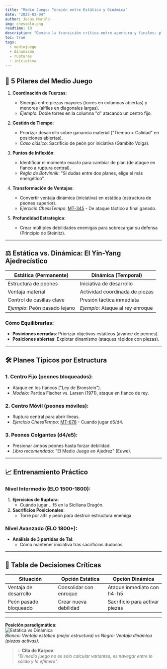 ```yaml
---
title: "Medio Juego: Tensión entre Estática y Dinámica"
date: "2025-03-04"
author: Jesús Mariño
img: chessolo.png
readtime: 10
description: "Domina la transición crítica entre apertura y finales: planes concretos, rupturas y manejo de iniciativas."
toc: true
tags:
  - mediojuego
  - dinamismo
  - rupturas
  - iniciativa
---
```


## 🎯 **5 Pilares del Medio Juego**  
1. **Coordinación de Fuerzas**:  
   - Sinergia entre piezas mayores (torres en columnas abiertas) y menores (alfiles en diagonales largas).  
   - *Ejemplo*: Doble torres en la columna "d" atacando un centro fijo.  

2. **Gestión de Tiempo**:  
   - Priorizar desarrollo sobre ganancia material ("Tiempo > Calidad" en posiciones abiertas).  
   - *Caso clásico*: Sacrificio de peón por iniciativa (Gambito Volga).  

3. **Puntos de Inflexión**:  
   - Identificar el momento exacto para cambiar de plan (de ataque en flanco a ruptura central).  
   - *Regla de Botvinnik*: "Si dudas entre dos planes, elige el más energético".  

4. **Transformación de Ventajas**:  
   - Convertir ventaja dinámica (iniciativa) en estática (estructura de peones superior).  
   - *Ejercicio ChessTempo*: [MT-345](https://chesstempo.com/345) - De ataque táctico a final ganado.  

5. **Profundidad Estratégica**:  
   - Crear múltiples debilidades enemigas para sobrecargar su defensa (Principio de Steinitz).  

---

## ⚖️ **Estática vs. Dinámica: El Yin-Yang Ajedrecístico**  
| **Estática (Permanente)**       | **Dinámica (Temporal)**          |  
|----------------------------------|-----------------------------------|  
| Estructura de peones             | Iniciativa de desarrollo          |  
| Ventaja material                 | Actividad coordinada de piezas    |  
| Control de casillas clave        | Presión táctica inmediata         |  
| *Ejemplo*: Peón pasado lejano    | *Ejemplo*: Ataque al rey enroque  |  

### **Cómo Equilibrarlas**:  
- **Posiciones cerradas**: Priorizar objetivos estáticos (avance de peones).  
- **Posiciones abiertas**: Explotar dinamismo (ataques rápidos con piezas).  

---

## 🛠️ **Planes Típicos por Estructura**  
### 1. **Centro Fijo (peones bloqueados)**:  
- Ataque en los flancos ("Ley de Bronstein").  
- *Modelo*: Partida Fischer vs. Larsen (1971), ataque en flanco de rey.  

### 2. **Centro Móvil (peones móviles)**:  
- Ruptura central para abrir líneas.  
- *Ejercicio ChessTempo*: [MT-678](https://chesstempo.com/678) - Cuando jugar d5/d4.  

### 3. **Peones Colgantes (d4/e5)**:  
- Presionar ambos peones hasta forzar debilidad.  
- *Libro recomendado*: "El Medio Juego en Ajedrez" (Euwe).  

---

## 📈 **Entrenamiento Práctico**  
### Nivel Intermedio (ELO 1500-1800):  
1. **Ejercicios de Ruptura**:  
   - Cuándo jugar ...f5 en la Siciliana Dragón.  
2. **Sacrificios Posicionales**:  
   - Torre por alfil y peón para destruir estructura enemiga.  

### Nivel Avanzado (ELO 1800+):  
- **Análisis de 3 partidas de Tal**:  
  - Cómo mantener iniciativa tras sacrificios dudosos.  

---

## 🧩 **Tabla de Decisiones Críticas**  
| Situación                | Opción Estática           | Opción Dinámica            |  
|--------------------------|---------------------------|----------------------------|  
| Ventaja de desarrollo    | Consolidar con enroque    | Ataque inmediato con h4-h5 |  
| Peón pasado bloqueado    | Crear nueva debilidad     | Sacrificio para activar piezas |  

---

**Posición paradigmática**:  
![Estática vs Dinámica](https://chesstempo.com/position-images/789.png)  
*Blanco: Ventaja estática (mejor estructura) vs Negro: Ventaja dinámica (piezas activas).*

> 💡 **Cita de Karpov**:  
> *"El medio juego no es solo calcular variantes, es navegar entre lo sólido y lo efímero".*